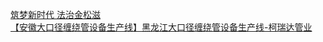   
[筑梦新时代  法治金松滋](http://www.dianyue.me/archives/388/x0loihb7xvs9lzea/)  
[【安徽大口径缠绕管设备生产线】黑龙江大口径缠绕管设备生产线-柯瑞达管业](http://www.dianyue.me/archives/588/6is6izx4k3arxb80/)